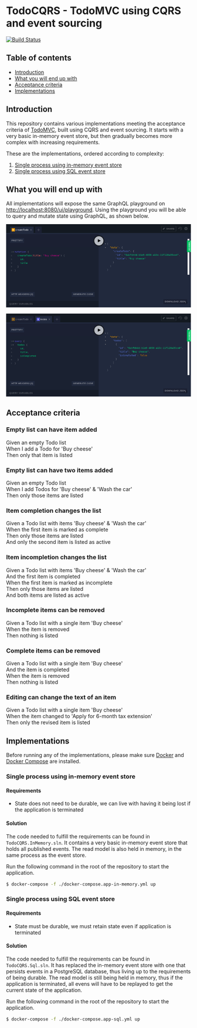 # TodoCQRS - TodoMVC using CQRS and event sourcing

[![Build Status](https://dev.azure.com/fantasticfiasco/Todo%20CQRS/_apis/build/status/FantasticFiasco.todo-cqrs)](https://dev.azure.com/fantasticfiasco/Todo%20CQRS/_build/latest?definitionId=2)

## Table of contents

- [Introduction](#introduction)
- [What you will end up with](#what-you-will-end-up-with)
- [Acceptance criteria](#acceptance-criteria)
- [Implementations](#implementations)

## Introduction

This repository contains various implementations meeting the acceptance criteria of [TodoMVC](http://todomvc.com/), built using CQRS and event sourcing. It starts with a very basic in-memory event store, but then gradually becomes more complex with increasing requirements.

These are the implementations, ordered according to complexity:

1. [Single process using in-memory event store](#single-process-using-in-memory-event-store)
1. [Single process using SQL event store](#single-process-using-sql-event-store)

## What you will end up with

All implementations will expose the same GraphQL playground on [http://localhost:8080/ui/playground](http://localhost:8080/ui/playground). Using the playground you will be able to query and mutate state using GraphQL, as shown below.

![alt text](./doc/resources/create-todo.png "Create todo")

![alt text](./doc/resources/get-todos.png "Create todo")

## Acceptance criteria

### Empty list can have item added

Given an empty Todo list<br/>
When I add a Todo for 'Buy cheese'<br/>
Then only that item is listed

### Empty list can have two items added

Given an empty Todo list<br/>
When I add Todos for 'Buy cheese' & 'Wash the car'<br/>
Then only those items are listed

### Item completion changes the list

Given a Todo list with items 'Buy cheese' & 'Wash the car'<br/>
When the first item is marked as complete<br/>
Then only those items are listed<br/>
And only the second item is listed as active

### Item incompletion changes the list

Given a Todo list with items 'Buy cheese' & 'Wash the car'<br/>
And the first item is completed<br/>
When the first item is marked as incomplete<br/>
Then only those items are listed<br/>
And both items are listed as active

### Incomplete items can be removed

Given a Todo list with a single item 'Buy cheese'<br/>
When the item is removed<br/>
Then nothing is listed

### Complete items can be removed

Given a Todo list with a single item 'Buy cheese'<br/>
And the item is completed<br/>
When the item is removed<br/>
Then nothing is listed

### Editing can change the text of an item

Given a Todo list with a single item 'Buy cheese'<br/>
When the item changed to 'Apply for 6-month tax extension'<br/>
Then only the revised item is listed

## Implementations

Before running any of the implementations, please make sure [Docker](https://www.docker.com/community-edition#/download) and [Docker Compose](https://docs.docker.com/compose/install) are installed.

### Single process using in-memory event store

#### Requirements

- State does not need to be durable, we can live with having it being lost if the application is terminated

#### Solution

The code needed to fulfill the requirements can be found in `TodoCQRS.InMemory.sln`. It contains a very basic in-memory event store that holds all published events. The read model is also held in memory, in the same process as the event store.

Run the following command in the root of the repository to start the application.

```bash
$ docker-compose -f ./docker-compose.app-in-memory.yml up
```

### Single process using SQL event store

#### Requirements

- State must be durable, we must retain state even if application is terminated

#### Solution

The code needed to fulfill the requirements can be found in `TodoCQRS.Sql.sln`. It has replaced the in-memory event store with one that persists events in a PostgreSQL database, thus living up to the requirements of being durable. The read model is still being held in memory, thus if the application is terminated, all evens will have to be replayed to get the current state of the application.

Run the following command in the root of the repository to start the application.

```bash
$ docker-compose -f ./docker-compose.app-sql.yml up
```
